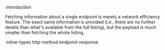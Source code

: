 :introduction

Fetching information about a single endpoint is merely a network efficiency
feature. The exact same information is provided (i.e., there are no further
details than what's available from the full listing), but the payload is much
smaller than fetching the whole listing.

:inline-types http-method endpoint-response
